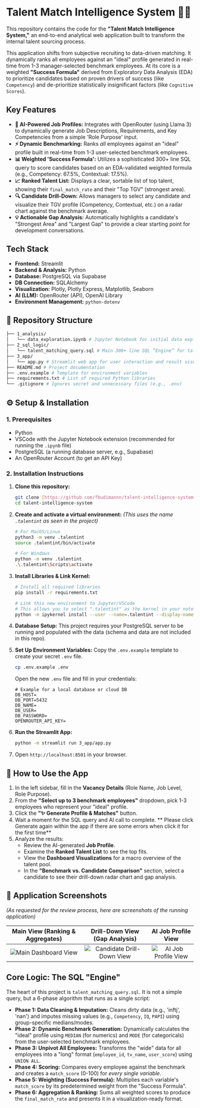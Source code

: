 # Talent Match Intelligence System 🧠✨

This repository contains the code for the **"Talent Match Intelligence System,"** an end-to-end analytical web application built to transform the internal talent sourcing process.

This application shifts from subjective recruiting to data-driven matching. It dynamically ranks all employees against an "ideal" profile generated in real-time from 1-3 manager-selected benchmark employees. At its core is a weighted **"Success Formula"** derived from Exploratory Data Analysis (EDA) to prioritize candidates based on proven drivers of success (like `Competency`) and de-prioritize statistically insignificant factors (like `Cognitive Scores`).

##  Key Features

* **🤖 AI-Powered Job Profiles:** Integrates with OpenRouter (using Llama 3) to dynamically generate Job Descriptions, Requirements, and Key Competencies from a simple 'Role Purpose' input.
* **⚡ Dynamic Benchmarking:** Ranks *all* employees against an "ideal" profile built in real-time from 1-3 user-selected benchmark employees.
* **📊 Weighted 'Success Formula':** Utilizes a sophisticated 300+ line SQL query to score candidates based on an EDA-validated weighted formula (e.g., Competency: 67.5%, Contextual: 17.5%).
* **📈 Ranked Talent List:** Displays a clear, sortable list of top talent, showing their `final_match_rate` and their "Top TGV" (strongest area).
* **🔍 Candidate Drill-Down:** Allows managers to select any candidate and visualize their TGV profile (Competency, Contextual, etc.) on a radar chart against the benchmark average.
* **💡 Actionable Gap Analysis:** Automatically highlights a candidate's "Strongest Area" and "Largest Gap" to provide a clear starting point for development conversations.

##  Tech Stack

* **Frontend:** Streamlit
* **Backend & Analysis:** Python
* **Database:** PostgreSQL via Supabase
* **DB Connection:** SQLAlchemy
* **Visualization:** Plotly, Plotly Express, Matplotlib, Seaborn
* **AI (LLM):** OpenRouter (API), OpenAI Library
* **Environment Management:** `python-dotenv`


## 📁 Repository Structure

```bash
├── 1_analysis/
│   └── data_exploration.ipynb # Jupyter Notebook for initial data exploration and analysis
├── 2_sql_logic/
│   └── talent_matching_query.sql # Main 300+ line SQL “Engine” for talent matching logic
├── 3_app/
│   └── app.py # Streamlit web app for user interaction and result visualization    
├── README.md # Project documentation
├── .env.example # Template for environment variables
├── requirements.txt # List of required Python libraries
└── .gitignore # Ignores secret and unnecessary files (e.g., .env)
```


## ⚙️ Setup & Installation

### 1. Prerequisites
* Python 
* VSCode with the Jupyter Notebook extension (recommended for running the `.ipynb` file)
* PostgreSQL (a running database server, e.g., Supabase)
* An OpenRouter Account (to get an API Key)

### 2. Installation Instructions

1.  **Clone this repository:**
    ```bash
    git clone [https://github.com/fbudimannn/talent-intelligence-system.git](https://github.com/fbudimannn/talent-intelligence-system.git)
    cd talent-intelligence-system
    ```

2.  **Create and activate a virtual environment:**
    *(This uses the name `.talentint` as seen in the project)*
    ```bash
    # For MacOS/Linux
    python3 -m venv .talentint
    source .talentint/bin/activate
    
    # For Windows
    python -m venv .talentint
    .\.talentint\Scripts\activate
    ```

3.  **Install Libraries & Link Kernel:**
    ```bash
    # Install all required libraries
    pip install -r requirements.txt
    
    # Link this new environment to Jupyter/VSCode
    # This allows you to select ".talentint" as the kernel in your notebook
    python -m ipykernel install --user --name=.talentint --display-name "Python (.talentint)"
    ```

4.  **Database Setup:**
    This project requires your PostgreSQL server to be running and populated with the data (schema and data are not included in this repo).

5.  **Set Up Environment Variables:**
    Copy the `.env.example` template to create your secret `.env` file.
    ```bash
    cp .env.example .env
    ```
    Open the new `.env` file and fill in your credentials:
    ```
    # Example for a local database or cloud DB
    DB_HOST=
    DB_PORT=5432
    DB_NAME=
    DB_USER=
    DB_PASSWORD=
    OPENROUTER_API_KEY=
    ```

6.  **Run the Streamlit App:**
    ```bash
    python -m streamlit run 3_app/app.py
    ```

7.  Open `http://localhost:8501` in your browser.



## 🚀 How to Use the App

1.  In the left sidebar, fill in the **Vacancy Details** (Role Name, Job Level, Role Purpose).
2.  From the **"Select up to 3 benchmark employees"** dropdown, pick 1-3 employees who represent your "ideal" profile.
3.  Click the **"✨ Generate Profile & Matches"** button.
4.  Wait a moment for the SQL query and AI call to complete. ** Please click Generate again within the app if there are some errors when click it for the first time**
5.  Analyze the results:
    * Review the AI-generated **Job Profile**.
    * Examine the **Ranked Talent List** to see the top fits.
    * View the **Dashboard Visualizations** for a macro overview of the talent pool.
    * In the **"Benchmark vs. Candidate Comparison"** section, select a candidate to see their drill-down radar chart and gap analysis.

## 📸 Application Screenshots

*(As requested for the review process, here are screenshots of the running application)*

| Main View (Ranking & Aggregates) | Drill-Down View (Gap Analysis) | AI Job Profile View |
| :---: | :---: | :---: |
| ![Main Dashboard View](https://github.com/user-attachments/assets/e53f6853-e7c8-439a-a518-826a2d18be8e) | ![Candidate Drill-Down View](https://github.com/user-attachments/assets/ec68d3af-8c1a-46b4-9084-ced3f28f80aa) | ![AI Job Profile View](https://github.com/user-attachments/assets/698f748b-2c6c-4e71-a1f7-99dd02666063) |

##  Core Logic: The SQL "Engine"

The heart of this project is `talent_matching_query.sql`. It is not a simple query, but a 6-phase algorithm that runs as a single script:

* **Phase 1: Data Cleaning & Imputation:** Cleans dirty data (e.g., 'inftj', 'nan') and imputes missing values (e.g., `Competency`, `IQ`, `PAPI`) using group-specific medians/modes.
* **Phase 2: Dynamic Benchmark Generation:** Dynamically calculates the "ideal" profile using `MEDIAN` (for numerics) and `MODE` (for categoricals) from the user-selected benchmark employees.
* **Phase 3: Unpivot All Employees:** Transforms the "wide" data for all employees into a "long" format (`employee_id`, `tv_name`, `user_score`) using `UNION ALL`.
* **Phase 4: Scoring:** Compares every employee against the benchmark and creates a `match_score` (0-100) for *every single variable*.
* **Phase 5: Weighting (Success Formula):** Multiplies each variable's `match_score` by its predetermined weight from the "Success Formula".
* **Phase 6: Aggregation & Ranking:** Sums all weighted scores to produce the `final_match_rate` and presents it in a visualization-ready format.